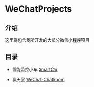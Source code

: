 # WeChatProjects

## 介绍

这里将包含我所开发的大部分微信小程序项目

## 目录

- 智能监控小车 [SmartCar](https://github.com/YXL76/SmartCar)

- 聊天室 [WeChat-ChatRoom](https://github.com/YXL76/WeChatProjects/tree/master/WeChat-ChatRoom)

